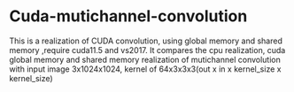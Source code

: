 # Cuda-mutichannel-convolution
 This is a realization of CUDA convolution, using global memory and shared memory
,require cuda11.5 and vs2017. It compares the cpu realization, cuda global memory and shared memory realization of mutichannel convolution with input image 3x1024x1024, kernel of 64x3x3x3(out x in x kernel_size x kernel_size)
